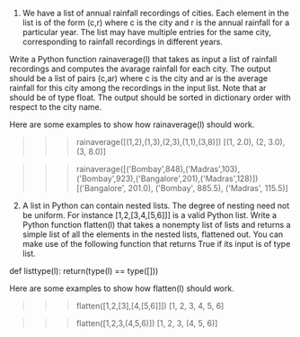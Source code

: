 1. We have a list of annual rainfall recordings of cities. Each element in the list is of the form (c,r) where c is the city and r is the annual rainfall for a particular year. The list may have multiple entries for the same city, corresponding to rainfall recordings in different years.

Write a Python function rainaverage(l) that takes as input a list of rainfall recordings and computes the avarage rainfall for each city. The output should be a list of pairs (c,ar) where c is the city and ar is the average rainfall for this city among the recordings in the input list. Note that ar should be of type float. The output should be sorted in dictionary order with respect to the city name.

Here are some examples to show how rainaverage(l) should work.
>>> rainaverage([(1,2),(1,3),(2,3),(1,1),(3,8)])
[(1, 2.0), (2, 3.0), (3, 8.0)]

>>> rainaverage([('Bombay',848),('Madras',103),('Bombay',923),('Bangalore',201),('Madras',128)])
[('Bangalore', 201.0), ('Bombay', 885.5), ('Madras', 115.5)]

2. A list in Python can contain nested lists. The degree of nesting need not be uniform. For instance [1,2,[3,4,[5,6]]] is a valid Python list. Write a Python function flatten(l) that takes a nonempty list of lists and returns a simple list of all the elements in the nested lists, flattened out. You can make use of the following function that returns True if its input is of type list.

def listtype(l):
  return(type(l) == type([]))

Here are some examples to show how flatten(l) should work.
>>> flatten([1,2,[3],[4,[5,6]]])
[1, 2, 3, 4, 5, 6]

>>> flatten([1,2,3,(4,5,6)])
[1, 2, 3, (4, 5, 6)]